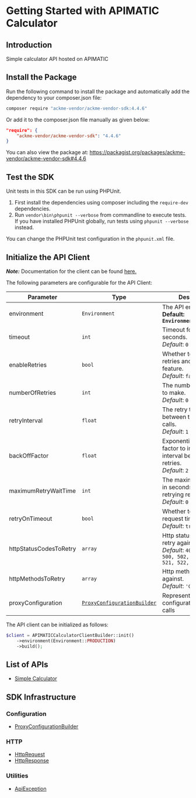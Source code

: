 
# Getting Started with APIMATIC Calculator

## Introduction

Simple calculator API hosted on APIMATIC

## Install the Package

Run the following command to install the package and automatically add the dependency to your composer.json file:

```bash
composer require "ackme-vendor/ackme-vendor-sdk:4.4.6"
```

Or add it to the composer.json file manually as given below:

```json
"require": {
    "ackme-vendor/ackme-vendor-sdk": "4.4.6"
}
```

You can also view the package at:
https://packagist.org/packages/ackme-vendor/ackme-vendor-sdk#4.4.6

## Test the SDK

Unit tests in this SDK can be run using PHPUnit.

1. First install the dependencies using composer including the `require-dev` dependencies.
2. Run `vendor\bin\phpunit --verbose` from commandline to execute tests. If you have installed PHPUnit globally, run tests using `phpunit --verbose` instead.

You can change the PHPUnit test configuration in the `phpunit.xml` file.

## Initialize the API Client

**_Note:_** Documentation for the client can be found [here.](https://www.github.com/Shield-Jaguar/acke-php-test-93/tree/4.4.6/doc/client.md)

The following parameters are configurable for the API Client:

| Parameter | Type | Description |
|  --- | --- | --- |
| environment | `Environment` | The API environment. <br> **Default: `Environment.PRODUCTION`** |
| timeout | `int` | Timeout for API calls in seconds.<br>*Default*: `0` |
| enableRetries | `bool` | Whether to enable retries and backoff feature.<br>*Default*: `false` |
| numberOfRetries | `int` | The number of retries to make.<br>*Default*: `0` |
| retryInterval | `float` | The retry time interval between the endpoint calls.<br>*Default*: `1` |
| backOffFactor | `float` | Exponential backoff factor to increase interval between retries.<br>*Default*: `2` |
| maximumRetryWaitTime | `int` | The maximum wait time in seconds for overall retrying requests.<br>*Default*: `0` |
| retryOnTimeout | `bool` | Whether to retry on request timeout.<br>*Default*: `true` |
| httpStatusCodesToRetry | `array` | Http status codes to retry against.<br>*Default*: `408, 413, 429, 500, 502, 503, 504, 521, 522, 524` |
| httpMethodsToRetry | `array` | Http methods to retry against.<br>*Default*: `'GET', 'PUT'` |
| proxyConfiguration | [`ProxyConfigurationBuilder`](https://www.github.com/Shield-Jaguar/acke-php-test-93/tree/4.4.6/doc/proxy-configuration-builder.md) | Represents the proxy configurations for API calls |

The API client can be initialized as follows:

```php
$client = APIMATICCalculatorClientBuilder::init()
    ->environment(Environment::PRODUCTION)
    ->build();
```

## List of APIs

* [Simple Calculator](https://www.github.com/Shield-Jaguar/acke-php-test-93/tree/4.4.6/doc/controllers/simple-calculator.md)

## SDK Infrastructure

### Configuration

* [ProxyConfigurationBuilder](https://www.github.com/Shield-Jaguar/acke-php-test-93/tree/4.4.6/doc/proxy-configuration-builder.md)

### HTTP

* [HttpRequest](https://www.github.com/Shield-Jaguar/acke-php-test-93/tree/4.4.6/doc/http-request.md)
* [HttpResponse](https://www.github.com/Shield-Jaguar/acke-php-test-93/tree/4.4.6/doc/http-response.md)

### Utilities

* [ApiException](https://www.github.com/Shield-Jaguar/acke-php-test-93/tree/4.4.6/doc/api-exception.md)

